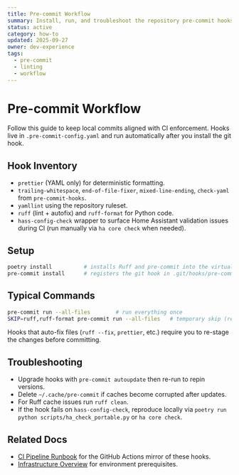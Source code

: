 ```yaml
---
title: Pre-commit Workflow
summary: Install, run, and troubleshoot the repository pre-commit hooks.
status: active
category: how-to
updated: 2025-09-27
owner: dev-experience
tags:
  - pre-commit
  - linting
  - workflow
---
```


# Pre-commit Workflow

Follow this guide to keep local commits aligned with CI enforcement. Hooks live in `.pre-commit-config.yaml` and run automatically after you install the git hook.

## Hook Inventory
- `prettier` (YAML only) for deterministic formatting.
- `trailing-whitespace`, `end-of-file-fixer`, `mixed-line-ending`, `check-yaml` from `pre-commit-hooks`.
- `yamllint` using the repository ruleset.
- `ruff` (lint + autofix) and `ruff-format` for Python code.
- `hass-config-check` wrapper to surface Home Assistant validation issues during CI (run manually via `ha core check` when needed).

## Setup

```bash
poetry install          # installs Ruff and pre-commit into the virtualenv
pre-commit install      # registers the git hook in .git/hooks/pre-commit
```

## Typical Commands

```bash
pre-commit run --all-files        # run everything once
SKIP=ruff,ruff-format pre-commit run --all-files   # temporary skip (remember to re-run!)
```

Hooks that auto-fix files (`ruff --fix`, `prettier`, etc.) require you to re-stage the changes before committing.

## Troubleshooting
- Upgrade hooks with `pre-commit autoupdate` then re-run to repin versions.
- Delete `~/.cache/pre-commit` if caches become corrupted after updates.
- For Ruff cache issues run `ruff clean`.
- If the hook fails on `hass-config-check`, reproduce locally via `poetry run python scripts/ha_check_portable.py` or `ha core check`.

## Related Docs
- [CI Pipeline Runbook](ci.md) for the GitHub Actions mirror of these hooks.
- [Infrastructure Overview](../reference/infrastructure.md) for environment prerequisites.
